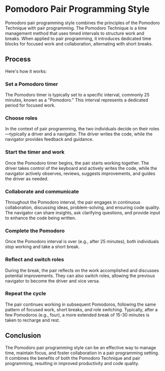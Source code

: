 # Pomodoro Pair Programming Style

Pomodoro pair programming style combines the principles of the Pomodoro Technique with pair programming. The Pomodoro Technique is a time management method that uses timed intervals to structure work and breaks. When applied to pair programming, it introduces dedicated time blocks for focused work and collaboration, alternating with short breaks.

## Process

Here's how it works:

### Set a Pomodoro timer

The Pomodoro timer is typically set to a specific interval, commonly 25 minutes, known as a "Pomodoro." This interval represents a dedicated period for focused work.

### Choose roles

In the context of pair programming, the two individuals decide on their roles—typically a driver and a navigator. The driver writes the code, while the navigator provides feedback and guidance.

### Start the timer and work

Once the Pomodoro timer begins, the pair starts working together. The driver takes control of the keyboard and actively writes the code, while the navigator actively observes, reviews, suggests improvements, and guides the driver as needed.

### Collaborate and communicate

Throughout the Pomodoro interval, the pair engages in continuous collaboration, discussing ideas, problem-solving, and ensuring code quality. The navigator can share insights, ask clarifying questions, and provide input to enhance the code being written.

### Complete the Pomodoro

Once the Pomodoro interval is over (e.g., after 25 minutes), both individuals stop working and take a short break.

### Reflect and switch roles

During the break, the pair reflects on the work accomplished and discusses potential improvements. They can also switch roles, allowing the previous navigator to become the driver and vice versa.

### Repeat the cycle

The pair continues working in subsequent Pomodoros, following the same pattern of focused work, short breaks, and role switching. Typically, after a few Pomodoros (e.g., four), a more extended break of 15-30 minutes is taken to recharge and rest.

## Conclusion

The Pomodoro pair programming style can be an effective way to manage time, maintain focus, and foster collaboration in a pair programming setting. It combines the benefits of both the Pomodoro Technique and pair programming, resulting in improved productivity and code quality.
